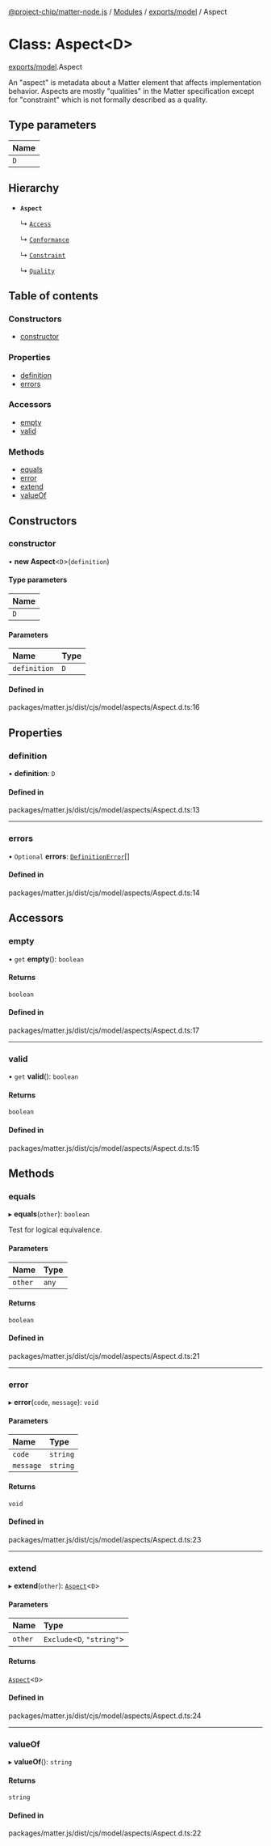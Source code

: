 [@project-chip/matter-node.js](../README.md) / [Modules](../modules.md) / [exports/model](../modules/exports_model.md) / Aspect

# Class: Aspect<D\>

[exports/model](../modules/exports_model.md).Aspect

An "aspect" is metadata about a Matter element that affects implementation
behavior.  Aspects are mostly "qualities" in the Matter specification except
for "constraint" which is not formally described as a quality.

## Type parameters

| Name |
| :------ |
| `D` |

## Hierarchy

- **`Aspect`**

  ↳ [`Access`](exports_model.Access-1.md)

  ↳ [`Conformance`](exports_model.Conformance-1.md)

  ↳ [`Constraint`](exports_model.Constraint-1.md)

  ↳ [`Quality`](exports_model.Quality-1.md)

## Table of contents

### Constructors

- [constructor](exports_model.Aspect.md#constructor)

### Properties

- [definition](exports_model.Aspect.md#definition)
- [errors](exports_model.Aspect.md#errors)

### Accessors

- [empty](exports_model.Aspect.md#empty)
- [valid](exports_model.Aspect.md#valid)

### Methods

- [equals](exports_model.Aspect.md#equals)
- [error](exports_model.Aspect.md#error)
- [extend](exports_model.Aspect.md#extend)
- [valueOf](exports_model.Aspect.md#valueof)

## Constructors

### constructor

• **new Aspect**<`D`\>(`definition`)

#### Type parameters

| Name |
| :------ |
| `D` |

#### Parameters

| Name | Type |
| :------ | :------ |
| `definition` | `D` |

#### Defined in

packages/matter.js/dist/cjs/model/aspects/Aspect.d.ts:16

## Properties

### definition

• **definition**: `D`

#### Defined in

packages/matter.js/dist/cjs/model/aspects/Aspect.d.ts:13

___

### errors

• `Optional` **errors**: [`DefinitionError`](../modules/exports_model.md#definitionerror)[]

#### Defined in

packages/matter.js/dist/cjs/model/aspects/Aspect.d.ts:14

## Accessors

### empty

• `get` **empty**(): `boolean`

#### Returns

`boolean`

#### Defined in

packages/matter.js/dist/cjs/model/aspects/Aspect.d.ts:17

___

### valid

• `get` **valid**(): `boolean`

#### Returns

`boolean`

#### Defined in

packages/matter.js/dist/cjs/model/aspects/Aspect.d.ts:15

## Methods

### equals

▸ **equals**(`other`): `boolean`

Test for logical equivalence.

#### Parameters

| Name | Type |
| :------ | :------ |
| `other` | `any` |

#### Returns

`boolean`

#### Defined in

packages/matter.js/dist/cjs/model/aspects/Aspect.d.ts:21

___

### error

▸ **error**(`code`, `message`): `void`

#### Parameters

| Name | Type |
| :------ | :------ |
| `code` | `string` |
| `message` | `string` |

#### Returns

`void`

#### Defined in

packages/matter.js/dist/cjs/model/aspects/Aspect.d.ts:23

___

### extend

▸ **extend**(`other`): [`Aspect`](exports_model.Aspect.md)<`D`\>

#### Parameters

| Name | Type |
| :------ | :------ |
| `other` | `Exclude`<`D`, ``"string"``\> |

#### Returns

[`Aspect`](exports_model.Aspect.md)<`D`\>

#### Defined in

packages/matter.js/dist/cjs/model/aspects/Aspect.d.ts:24

___

### valueOf

▸ **valueOf**(): `string`

#### Returns

`string`

#### Defined in

packages/matter.js/dist/cjs/model/aspects/Aspect.d.ts:22
